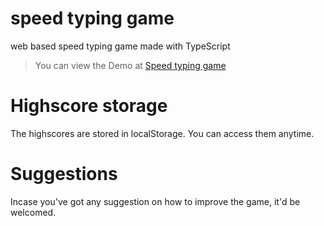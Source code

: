 # speed typing game
 web based speed typing game made with TypeScript
> You can view the Demo at [Speed typing game](ghasty003.github.io/speed-typing-game)

# Highscore storage
The highscores are stored in localStorage.
You can access them anytime.

# Suggestions
Incase you've got any suggestion on how to improve the game, it'd be welcomed.

